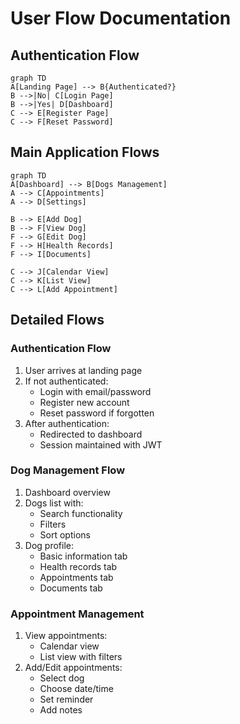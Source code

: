 # User Flow Documentation

## Authentication Flow

```mermaid
graph TD
A[Landing Page] --> B{Authenticated?}
B -->|No| C[Login Page]
B -->|Yes| D[Dashboard]
C --> E[Register Page]
C --> F[Reset Password]
```

## Main Application Flows

```mermaid
graph TD
A[Dashboard] --> B[Dogs Management]
A --> C[Appointments]
A --> D[Settings]

B --> E[Add Dog]
B --> F[View Dog]
F --> G[Edit Dog]
F --> H[Health Records]
F --> I[Documents]

C --> J[Calendar View]
C --> K[List View]
C --> L[Add Appointment]
```

## Detailed Flows

### Authentication Flow
1. User arrives at landing page
2. If not authenticated:
   - Login with email/password
   - Register new account
   - Reset password if forgotten
3. After authentication:
   - Redirected to dashboard
   - Session maintained with JWT

### Dog Management Flow
1. Dashboard overview
2. Dogs list with:
   - Search functionality
   - Filters
   - Sort options
3. Dog profile:
   - Basic information tab
   - Health records tab
   - Appointments tab
   - Documents tab

### Appointment Management
1. View appointments:
   - Calendar view
   - List view with filters
2. Add/Edit appointments:
   - Select dog
   - Choose date/time
   - Set reminder
   - Add notes

